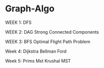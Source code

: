 # Graph-Algo

WEEK 1:
  DFS

WEEK 2:
  DAG
  Strong Connected Components
  
WEEK 3:
  BFS
  Optimal Flight Path Problem
  
Week 4:
  Dijkstra
  Bellman Ford
  
Week 5:
  Prims Mst
  Krushal MST
